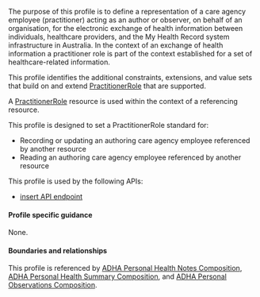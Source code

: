 The purpose of this profile is to define a representation of a care agency employee (practitioner) acting as an author or observer, on behalf of an organisation, for the electronic exchange of health information between individuals, healthcare providers, and the My Health Record system infrastructure in Australia.
In the context of an exchange of health information a practitioner role is part of the context established for a set of healthcare-related information.

This profile identifies the additional constraints, extensions, and value sets that build on and extend [PractitionerRole](http://hl7.org/fhir/R4/practitionerrole.html) that are supported. 

A [PractitionerRole](http://hl7.org/fhir/R4/organization.html) resource is used within the context of a referencing resource. 

This profile is designed to set a PractitionerRole standard for:
* Recording or updating an authoring care agency employee referenced by another resource
* Reading an authoring care agency employee referenced by another resource

This profile is used by the following APIs:
* [insert API endpoint](StructureDefinition-TBD-1.html)


#### Profile specific guidance
None.


#### Boundaries and relationships
This profile is referenced by 
[ADHA Personal Health Notes Composition](StructureDefinition-dh-composition-phn-1.html), 
[ADHA Personal Health Summary Composition](StructureDefinition-dh-composition-phs-1.html), and 
[ADHA Personal Observations Composition](StructureDefinition-dh-composition-po-1.html). 
